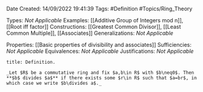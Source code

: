 <div class="topSpace"></div>

Date Created: 14/09/2022 19:41:39
Tags: #Definition #Topics/Ring_Theory

Types: _Not Applicable_
Examples: [[Additive Group of Integers mod n]], [[Root iff factor]]
Constructions: [[Greatest Common Divisor]], [[Least Common Multiple]], [[Associates]]
Generalizations: _Not Applicable_

Properties: [[Basic properties of divisibility and associates]]
Sufficiencies: _Not Applicable_
Equivalences: _Not Applicable_
Justifications: _Not Applicable_

``` ad-Definition
title: Definition.

_Let $R$ be a commutative ring and fix $a,b\in R$ with $b\neq0$. Then **$b$ divides $a$** if there exists some $r\in R$ such that $a=br$, in which case we write $b\divides a$._

```
